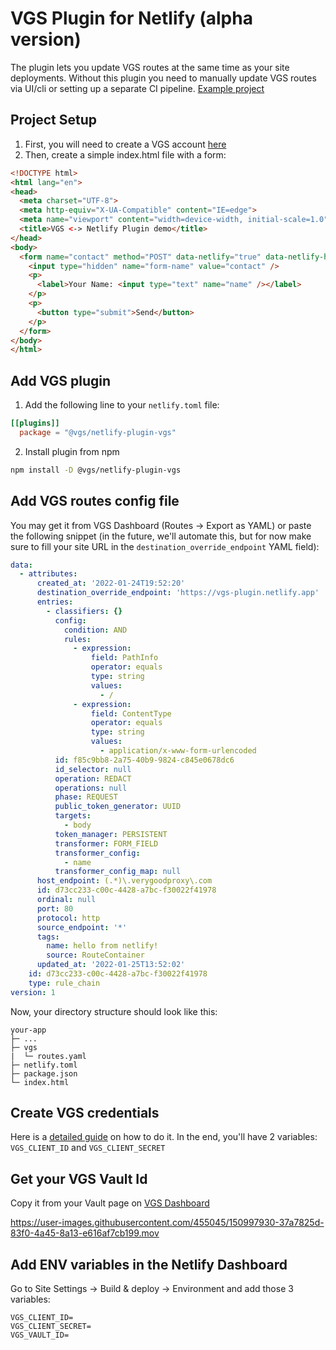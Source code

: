 # VGS Plugin for Netlify (alpha version)
The plugin lets you update VGS routes at the same time as your site deployments. Without this plugin you need to manually update VGS routes via UI/cli or setting up a separate CI pipeline.
[Example project](https://github.com/verygoodsecurity/netlify-plugin-example)

## Project Setup

1. First, you will need to create a VGS account [here](https://dashboard.verygoodsecurity.com)
2. Then, create a simple index.html file with a form:
```html
<!DOCTYPE html>
<html lang="en">
<head>
  <meta charset="UTF-8">
  <meta http-equiv="X-UA-Compatible" content="IE=edge">
  <meta name="viewport" content="width=device-width, initial-scale=1.0">
  <title>VGS <-> Netlify Plugin demo</title>
</head>
<body>
  <form name="contact" method="POST" data-netlify="true" data-netlify-honeypot="bot-field">
    <input type="hidden" name="form-name" value="contact" />
    <p>
      <label>Your Name: <input type="text" name="name" /></label>   
    </p>
    <p>
      <button type="submit">Send</button>
    </p>
  </form>
</body>
</html>
```

## Add VGS plugin

1. Add the following line to your `netlify.toml` file:

```toml
[[plugins]]
  package = "@vgs/netlify-plugin-vgs"
```

2. Install plugin from npm
```bash
npm install -D @vgs/netlify-plugin-vgs
```

## Add VGS routes config file

You may get it from VGS Dashboard (Routes -> Export as YAML) or paste the following snippet (in the future, we'll automate this, but for now make sure to fill your site URL in the `destination_override_endpoint` YAML field):

```yaml
data:
  - attributes:
      created_at: '2022-01-24T19:52:20'
      destination_override_endpoint: 'https://vgs-plugin.netlify.app'
      entries:
        - classifiers: {}
          config:
            condition: AND
            rules:
              - expression:
                  field: PathInfo
                  operator: equals
                  type: string
                  values:
                    - /
              - expression:
                  field: ContentType
                  operator: equals
                  type: string
                  values:
                    - application/x-www-form-urlencoded
          id: f85c9bb8-2a75-40b9-9824-c845e0678dc6
          id_selector: null
          operation: REDACT
          operations: null
          phase: REQUEST
          public_token_generator: UUID
          targets:
            - body
          token_manager: PERSISTENT
          transformer: FORM_FIELD
          transformer_config:
            - name
          transformer_config_map: null
      host_endpoint: (.*)\.verygoodproxy\.com
      id: d73cc233-c00c-4428-a7bc-f30022f41978
      ordinal: null
      port: 80
      protocol: http
      source_endpoint: '*'
      tags:
        name: hello from netlify!
        source: RouteContainer
      updated_at: '2022-01-25T13:52:02'
    id: d73cc233-c00c-4428-a7bc-f30022f41978
    type: rule_chain
version: 1
```

Now, your directory structure should look like this:
```
your-app
├─ ...
├─ vgs
|  └─ routes.yaml
├─ netlify.toml
├─ package.json
└─ index.html
```

## Create VGS credentials

Here is a [detailed guide](https://www.verygoodsecurity.com/docs/vgs-cli/service-account) on how to do it. In the end, you'll have 2 variables: `VGS_CLIENT_ID` and `VGS_CLIENT_SECRET`

## Get your VGS Vault Id
Copy it from your Vault page on [VGS Dashboard](https://dashboard.verygoodsecurity.com)


https://user-images.githubusercontent.com/455045/150997930-37a7825d-83f0-4a45-8a13-e616af7cb199.mov


## Add ENV variables in the Netlify Dashboard

Go to Site Settings -> Build & deploy -> Environment and add those 3 variables:
```
VGS_CLIENT_ID=
VGS_CLIENT_SECRET=
VGS_VAULT_ID=
```
